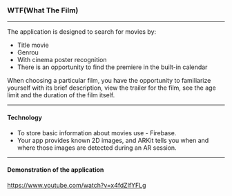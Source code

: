 ### WTF(What The Film)

----

The application is designed to search for movies by:
- Title movie
- Genrou
- With cinema poster recognition
- There is an opportunity to find the premiere in the built-in calendar

When choosing a particular film, you have the opportunity to familiarize yourself with its brief description, view the trailer for the film, see the age limit and the duration of the film itself.

----

#### Technology

- To store basic information about movies use - Firebase.
- Your app provides known 2D images, and ARKit tells you when and where those images are detected during an AR session.

----

#### Demonstration of the application

https://www.youtube.com/watch?v=x4fdZlfYFLg
